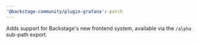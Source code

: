 ```yaml
---
'@backstage-community/plugin-grafana': patch
---
```


Adds support for Backstage's new frontend system, available via the `/alpha` sub-path export.
